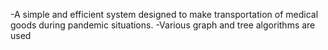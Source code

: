 -A simple and efficient system designed to make transportation of medical goods during pandemic situations.
-Various graph and tree algorithms are used
